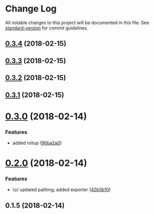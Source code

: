 # Change Log

All notable changes to this project will be documented in this file. See [standard-version](https://github.com/conventional-changelog/standard-version) for commit guidelines.

<a name="0.3.4"></a>
## [0.3.4](https://github.com/tybeck/ng-searchbox/compare/v0.3.3...v0.3.4) (2018-02-15)



<a name="0.3.3"></a>
## [0.3.3](https://github.com/tybeck/ng-searchbox/compare/v0.3.2...v0.3.3) (2018-02-15)



<a name="0.3.2"></a>
## [0.3.2](https://github.com/tybeck/ng-searchbox/compare/v0.3.1...v0.3.2) (2018-02-15)



<a name="0.3.1"></a>
## [0.3.1](https://github.com/tybeck/ng-searchbox/compare/v0.3.0...v0.3.1) (2018-02-15)



<a name="0.3.0"></a>
# [0.3.0](https://github.com/tybeck/ng-searchbox/compare/v0.2.0...v0.3.0) (2018-02-14)


### Features

* added rollup ([96ba2a0](https://github.com/tybeck/ng-searchbox/commit/96ba2a0))



<a name="0.2.0"></a>
# [0.2.0](https://github.com/tybeck/ng-searchbox/compare/v0.1.5...v0.2.0) (2018-02-14)


### Features

* \o/ updated pathing; added exporter ([42b0b10](https://github.com/tybeck/ng-searchbox/commit/42b0b10))



<a name="0.1.5"></a>
## 0.1.5 (2018-02-14)
